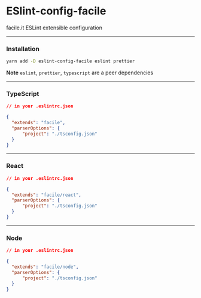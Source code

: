 # ESlint-config-facile

facile.it ESLint extensible configuration

---

### Installation

```sh
yarn add -D eslint-config-facile eslint prettier
```

**Note** `eslint`, `prettier`, `typescript` are a peer dependencies

---

### TypeScript

```json
// in your .eslintrc.json

{
  "extends": "facile",
  "parserOptions": {
      "project": "./tsconfig.json"
  }
}
```

---

### React

```json
// in your .eslintrc.json

{
  "extends": "facile/react",
  "parserOptions": {
      "project": "./tsconfig.json"
  }
}
```

---

### Node

```json
// in your .eslintrc.json

{
  "extends": "facile/node",
  "parserOptions": {
      "project": "./tsconfig.json"
  }
}
```

